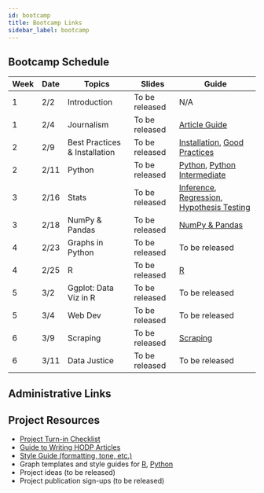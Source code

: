 ```yaml
---
id: bootcamp
title: Bootcamp Links
sidebar_label: bootcamp
---
```


## Bootcamp Schedule 

| Week        | Date    | Topics                        | Slides         | Guide                                                      |
| ----------- | ------- | ----------------------------- | -------------- | ---------------------------------------------------------- |
| 1           | 2/2     | Introduction                  | To be released |  N/A                                                       |
| 1           | 2/4     | Journalism                    | To be released |  [Article Guide](https://docs.hodp.org/docs/article-guide) |
| 2           | 2/9     | Best Practices & Installation | To be released |  [Installation](https://docs.hodp.org/docs/installation), [Good Practices](https://docs.hodp.org/docs/good-practices)|
| 2           | 2/11    | Python                        | To be released |  [Python](https://docs.hodp.org/docs/python), [Python Intermediate](https://docs.hodp.org/docs/python-intermediate)|
| 3           | 2/16    | Stats                         | To be released |  [Inference](https://docs.hodp.org/docs/inference), [Regression](https://docs.hodp.org/docs/regression), [Hypothesis Testing](https://docs.hodp.org/docs/hypothesis-testing)|
| 3           | 2/18    | NumPy & Pandas                | To be released |  [NumPy & Pandas](https://docs.hodp.org/docs/numpy-pandas) |
| 4           | 2/23    | Graphs in Python              | To be released |  To be released |
| 4           | 2/25    | R                             | To be released |  [R](https://docs.hodp.org/docs/r)|
| 5           | 3/2     | Ggplot: Data Viz in R         | To be released |  To be released |
| 5           | 3/4     | Web Dev                       | To be released |  To be released |
| 6           | 3/9     | Scraping                      | To be released |  [Scraping](https://docs.hodp.org/docs/scraping) |
| 6           | 3/11    | Data Justice                  | To be released |  To be released |


## Administrative Links




## Project Resources
- [Project Turn-in Checklist](http://hodp.org/checklist)
- [Guide to Writing HODP Articles](https://docs.hodp.org/docs/article-guide)
- [Style Guide (formatting, tone, etc.)](https://docs.hodp.org/docs/style-guide)
- Graph templates and style guides for [R](https://github.com/HarvardOpenData/HODP-StyleGuide), [Python](https://deepnote.com/project/b78569dd-8fe2-4351-b551-2db935360f0c#%2Fnotebook.ipynb)
- Project ideas (to be released)
- Project publication sign-ups (to be released)
